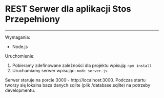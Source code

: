 # REST Serwer dla aplikacji Stos Przepełniony
---
Wymagania:
+ Node.js

Uruchomienie:
  1. Pobieramy zdefinowane zależności dla projektu wpisują:
    ```
    npm install
    ```
  2. Uruchamiamy serwer wpisując:
    ```
    node server.js
    ```

Serwer staruje na porcie 3000 - http://localhost:3000. Podczas startu tworzy się lokalna baza danych sqlite (plik /database.sqlite) na potrzeby developmentu.
